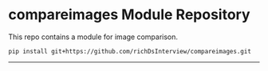 compareimages Module Repository
========================

This repo contains a module for image comparison.

    pip install git+https://github.com/richDsInterview/compareimages.git

---------------



